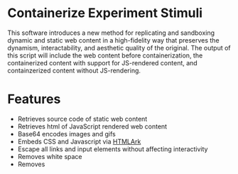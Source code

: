 # Containerize Experiment Stimuli
This software introduces a new method for replicating and sandboxing dynamic and static web content in a high-fidelity way that preserves the dynamism, interactability, and aesthetic quality of the original. The output of this script will include the web content before containerization, the containerized content with support for JS-rendered content, and containzerized content without JS-rendering.

# Features 
* Retrieves source code of static web content
* Retrieves html of JavaScript rendered web content
* Base64 encodes images and gifs
* Embeds CSS and Javascript via [HTMLArk](https://github.com/BitLooter/htmlark)
* Escape all links and input elements without affecting interactivity
* Removes white space
* Removes <script> and <iframe> tags 
* Removes HTML attributes allowing .ico file requests
* Optional: replace links with specified target addresses

## Requirements
* The most recent version of [ChromeDriver](http://chromedriver.chromium.org/downloads) 
    * Must declare the path to the ChromeDriver in contain.py before use
* Windows, MacOS, or Linux or OS acceptable

## Installation
```
sudo apt-get install python3
sudo apt-get install python3-pip
pip3 install HTMLArk
pip3 install selenium
pip3 install argparse
pip3 install beautifulsoup4
pip3 install urllib3
pip3 install pandas
git clone https://github.com/gewethor/containerize-experiment-stimuli
```
## Getting started
### Configuring Path to web driver
Within the contain.py script, the Chrome Driver needs to be in PATH. On lines 24 and 124, change the following to include the PATH to chomedriver.exe

```cs
webdriver_path = 'path-to-webdriver'
```

### Basic usage 
To sandbox and encapsulate a single website simply:

```
python3 contain.py -u [web address of site]
```

Example
```
python3 contain.py -u https://www.facebook.com
```
[Output](docs/basic_usage)

## Additional commands
### Single Website
If a single website is being containerized, the web address and (optionally) the link target address will be entered in the command-line. 
```
git clone https://github.com/gewethor/containerize-experiment-stimuli
```
    
### Modifying embedded links in the content
For containerization as well as tranformation of content links:

```
python3 contain.py -u [web address of site] -l [link target address]
```

Example:
```
python3 contain.py -u facebook.com
```
[Output](docs/single_modifying_links)  

### Multiple Websites 
If multiple websites are being containerized, the input will be entered via a csv file. The csv not include headers and should be structured as follows:

| website name | URL | optional: link target address |

| facebook | https://www.facebook.com/ | http://www.testingwebsite.com/ |
| ------------- |:-------------:| -----:|
| github | https://github.com/ |
| dropbox | https://www.dropbox.com/home |
 
If the user does not wish the change the target addresses of the content links, the third column will be left blank.

Example:
```
python3 contain.py -i [path-to-csv]
```
[Output](docs/multiple_usage) 

# Testing Study-Sandboxx
For usability purposes, the JS-rendered and static Study-Sandboxx processes can be easily and directly compared against other common techniques researchers use when running studies with websites from the wild. This testing component compares our sandboxing approach against using the live site, saving the website locally using "Save As" with the format "Webpage, HTML Only", and [Grabzit](https://grabz.it/api/) a tool used to capture and convert webpages. 

## Testing Metrics
Each of the containerization techniques are compared using six testing metrics categorized into three groups; fidelity, security, and privacy.

* Fidelity
    * The percent of pixel difference between a screenshot of the origin website and a screenshot of website acquired using each of the content techniques 
    * The total amount of interactive elements within each webpage
* Security
    * The number of running scripts within the browser
    * The number of non-image http requests for third party sources
* Privacy
    * The number of cookies from the origin website
    * The number of running iframes


## Installation
```
npm install request
npm install sleep
npm install pixelmatch
npm install sharp
pip3 install GrabzIt
npm install cli-table
npm install colors
```
## Requirements 
In order to run the script, a free account with [Grabzit](https://grabz.it/api/) must be created so an application key and "secret" are generated. The application key and "secret" must be declared in the grabzit.py file.

## Usage
To run the testing script:
```
node compare.js [target webpage]
```
Example: 
```
node compare.js https://www.facebook.com
```

[Output](docs/testing_output/compare_output.png) 

## License 
containerize-experiment-stimuli is released under the MIT license, which may be found in the LICENSE file
